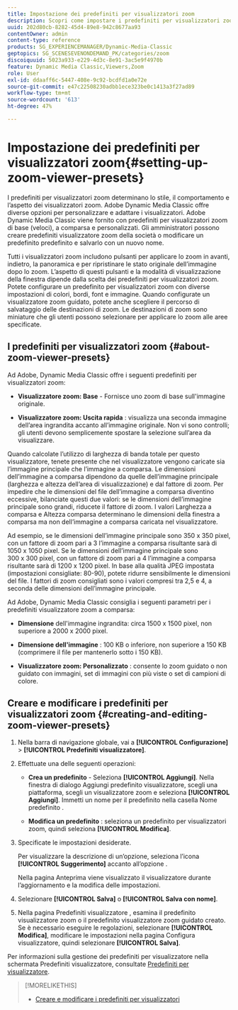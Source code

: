```yaml
---
title: Impostazione dei predefiniti per visualizzatori zoom
description: Scopri come impostare i predefiniti per visualizzatori zoom in Adobe Dynamic Media Classic.
uuid: 202d80cb-8282-45d4-89e8-942c8677aa93
contentOwner: admin
content-type: reference
products: SG_EXPERIENCEMANAGER/Dynamic-Media-Classic
geptopics: SG_SCENESEVENONDEMAND_PK/categories/zoom
discoiquuid: 5023a933-e229-4d3c-8e91-3ac5e9f4970b
feature: Dynamic Media Classic,Viewers,Zoom
role: User
exl-id: ddaaff6c-5447-408e-9c92-bcdfd1a0e72e
source-git-commit: e47c22508230adbb1ece323be0c1413a3f27ad89
workflow-type: tm+mt
source-wordcount: '613'
ht-degree: 47%

---
```


# Impostazione dei predefiniti per visualizzatori zoom{#setting-up-zoom-viewer-presets}

I predefiniti per visualizzatori zoom determinano lo stile, il comportamento e l’aspetto dei visualizzatori zoom. Adobe Dynamic Media Classic offre diverse opzioni per personalizzare e adattare i visualizzatori. Adobe Dynamic Media Classic viene fornito con predefiniti per visualizzatori zoom di base (veloci), a comparsa e personalizzati. Gli amministratori possono creare predefiniti visualizzatore zoom della società o modificare un predefinito predefinito e salvarlo con un nuovo nome.

Tutti i visualizzatori zoom includono pulsanti per applicare lo zoom in avanti, indietro, la panoramica e per ripristinare le stato originale dell’immagine dopo lo zoom. L’aspetto di questi pulsanti e la modalità di visualizzazione della finestra dipende dalla scelta dei predefiniti per visualizzatori zoom. Potete configurare un predefinito per visualizzatori zoom con diverse impostazioni di colori, bordi, font e immagine. Quando configurate un visualizzatore zoom guidato, potete anche scegliere il percorso di salvataggio delle destinazioni di zoom. Le destinazioni di zoom sono miniature che gli utenti possono selezionare per applicare lo zoom alle aree specificate.

## I predefiniti per visualizzatori zoom {#about-zoom-viewer-presets}

Ad Adobe, Dynamic Media Classic offre i seguenti predefiniti per visualizzatori zoom:

* **Visualizzatore zoom: Base**  - Fornisce uno zoom di base sull&#39;immagine originale.

* **Visualizzatore zoom: Uscita rapida** : visualizza una seconda immagine dell’area ingrandita accanto all’immagine originale. Non vi sono controlli; gli utenti devono semplicemente spostare la selezione sull’area da visualizzare.

Quando calcolate l’utilizzo di larghezza di banda totale per questo visualizzatore, tenete presente che nel visualizzatore vengono caricate sia l’immagine principale che l’immagine a comparsa. Le dimensioni dell’immagine a comparsa dipendono da quelle dell’immagine principale (larghezza e altezza dell’area di visualizzazione) e dal fattore di zoom. Per impedire che le dimensioni del file dell’immagine a comparsa diventino eccessive, bilanciate questi due valori: se le dimensioni dell’immagine principale sono grandi, riducete il fattore di zoom. I valori Larghezza a comparsa e Altezza comparsa determinano le dimensioni della finestra a comparsa ma non dell’immagine a comparsa caricata nel visualizzatore.

Ad esempio, se le dimensioni dell’immagine principale sono 350 x 350 pixel, con un fattore di zoom pari a 3 l’immagine a comparsa risultante sarà di 1050 x 1050 pixel. Se le dimensioni dell’immagine principale sono 300 x 300 pixel, con un fattore di zoom pari a 4 l’immagine a comparsa risultante sarà di 1200 x 1200 pixel. In base alla qualità JPEG impostata (impostazioni consigliate: 80-90), potete ridurre sensibilmente le dimensioni del file. I fattori di zoom consigliati sono i valori compresi tra 2,5 e 4, a seconda delle dimensioni dell’immagine principale.

Ad Adobe, Dynamic Media Classic consiglia i seguenti parametri per i predefiniti visualizzatore zoom a comparsa:

* **Dimensione**  dell&#39;immagine ingrandita: circa 1500 x 1500 pixel, non superiore a 2000 x 2000 pixel.

* **Dimensione dell&#39;immagine** : 100 KB o inferiore, non superiore a 150 KB (comprimere il file per mantenerlo sotto i 150 KB).

* **Visualizzatore zoom: Personalizzato** : consente lo zoom guidato o non guidato con immagini, set di immagini con più viste o set di campioni di colore.

## Creare e modificare i predefiniti per visualizzatori zoom {#creating-and-editing-zoom-viewer-presets}

1. Nella barra di navigazione globale, vai a **[!UICONTROL Configurazione]** > **[!UICONTROL Predefiniti visualizzatore]**.
1. Effettuate una delle seguenti operazioni:

   * **Crea un predefinito**  - Seleziona  **[!UICONTROL Aggiungi]**. Nella finestra di dialogo Aggiungi predefinito visualizzatore, scegli una piattaforma, scegli un visualizzatore zoom e seleziona **[!UICONTROL Aggiungi]**. Immetti un nome per il predefinito nella casella Nome predefinito .

   * **Modifica un predefinito** : seleziona un predefinito per visualizzatori zoom, quindi seleziona  **[!UICONTROL Modifica]**.

1. Specificate le impostazioni desiderate.

   Per visualizzare la descrizione di un’opzione, seleziona l’icona **[!UICONTROL Suggerimento]** accanto all’opzione .

   Nella pagina Anteprima viene visualizzato il visualizzatore durante l’aggiornamento e la modifica delle impostazioni.

1. Selezionare **[!UICONTROL Salva]** o **[!UICONTROL Salva con nome]**.
1. Nella pagina Predefiniti visualizzatore , esamina il predefinito visualizzatore zoom o il predefinito visualizzatore zoom guidato creato. Se è necessario eseguire le regolazioni, selezionare **[!UICONTROL Modifica]**, modificare le impostazioni nella pagina Configura visualizzatore, quindi selezionare **[!UICONTROL Salva]**.

Per informazioni sulla gestione dei predefiniti per visualizzatore nella schermata Predefiniti visualizzatore, consultate [Predefiniti per visualizzatore](application-setup.md#viewer_presets).

>[!MORELIKETHIS]
>
>* [Creare e modificare i predefiniti per visualizzatori](application-setup.md#adding_and_editing_viewer_presets)

